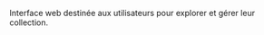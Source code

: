 <!-- 📁 chemin relatif : apps\web_user\README.md -->
Interface web destinée aux utilisateurs pour explorer et gérer leur collection.
